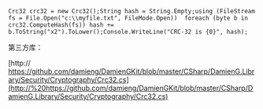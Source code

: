 ``` prettyprint
Crc32 crc32 = new Crc32();String hash = String.Empty;using (FileStream fs = File.Open("c:\\myfile.txt", FileMode.Open))  foreach (byte b in crc32.ComputeHash(fs)) hash += b.ToString("x2").ToLower();Console.WriteLine("CRC-32 is {0}", hash);
```

第三方库：

[http:// https://github.com/damieng/DamienGKit/blob/master/CSharp/DamienG.Library/Security/Cryptography/Crc32.cs](http://%20https://github.com/damieng/DamienGKit/blob/master/CSharp/DamienG.Library/Security/Cryptography/Crc32.cs)

